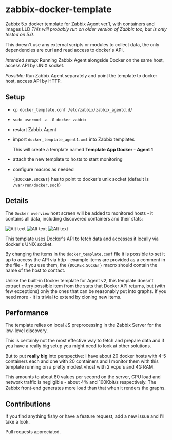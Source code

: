 # zabbix-docker-template
Zabbix 5.x docker template for Zabbix Agent ver.1, with containers and images LLD
_This will probably run on older version of Zabbix too, but is only tested on 5.0._

This doesn't use any external scripts or modules to collect data, the only dependencies are curl and read access to docker's API.

*Intended setup:* Running Zabbix Agent alongside Docker on the same host, access API by UNIX socket.

*Possible:* Run Zabbix Agent separately and point the template to docker host, access API by HTTP.

## Setup
- `cp docker_template.conf /etc/zabbix/zabbix_agentd.d/`
- `sudo usermod -a -G docker zabbix`
- restart Zabbix Agent
- import `docker_template_agent1.xml` into Zabbix templates
    
    This will create a template named **Template App Docker - Agent 1**

- attach the new template to hosts to start monitoring
- configure macros as needed

    `{$DOCKER.SOCKET}` has to point to docker's unix socket (default is `/var/run/docker.sock`)

## Details
The `Docker overview` host screen will be added to monitored hosts - it contains all data, including discovered containers and their stats:

![Alt text](/../screenshots/screens/docker_images.png?raw=true "General Docker Data")
![Alt text](/../screenshots/screens/containers_networking.png?raw=true "Containers Networking")
![Alt text](/../screenshots/screens/containers_io_cpu_mem.png?raw=true "Containers Size, IO rate, CPU, Memory")


This template uses Docker's API to fetch data and accesses it locally via docker's UNIX socket. 

By changing the items in the `docker_template.conf` file it is possible to set it up to access the API via http - example items are provided as a comment in the file - if you use them, the `{DOCKER.SOCKET}` macro should contain the name of the host to contact.

Unlike the built-in Docker template for Agent v2, this template doesn't extract every possible item from the stats that Docker API returns, but (with few exceptions) only the ones that can be reasonably put into graphs. If you need more - it is trivial to extend by cloning new items.
 
## Performance
The template relies on local JS preprocessing in the Zabbix Server for the low-level discovery.

This is certainly not the most effective way to fetch and prepare data and if you have a really big setup you might need to look at other solutions. 

But to put **really big** into perspective: I have about 20 docker hosts with 4-5 containers each and one with 20 containers and I monitor them with this template running on a pretty modest vhost with 2 vcpu's and 4G RAM.

This amounts to about 80 values per second on the server, CPU load and network traffic is negligible - about 4% and 100Kbit/s respectively. The Zabbix front-end generates more load than that when it renders the graphs.

## Contributions

If you find anything fishy or have a feature request, add a new issue and I'll take a look.

Pull requests appreciated.
